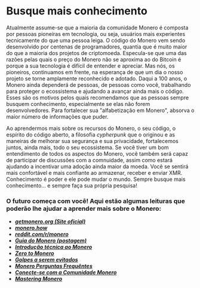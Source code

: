 # Busque mais conhecimento

Atualmente assume-se que a maioria da comunidade Monero é composta por pessoas pioneiras em tecnologia, ou seja, usuários mais experientes tecnicamente do que uma pessoa leiga. O código do Monero vem sendo desenvolvido por centenas de programadores, quantia que é muito maior do que a maioria dos projetos de criptomoeda. Especula-se que uma das razões pelas quais o preço do Monero não se aproxima ao do Bitcoin é porque a sua tecnologia é difícil de entender e apreciar. Mas nós, os pioneiros, continuamos em frente, na esperança de que um dia o nosso projeto se torne amplamente reconhecido e adotado. Daqui a 100 anos, o Monero ainda dependerá de pessoas, de pessoas como você, trabalhando para proteger o ecossistema e ajudando a avançar ainda mais o código. Esses são os motivos pelos quais recomendamos que as pessoas sempre busquem conhecimento, especialmente se elas não forem desenvolvedores. Para fortalecer sua "alfabetização em Monero", absorva o maior número de informações que puder.

Ao aprendermos mais sobre os recursos do Monero, o seu código, o espírito do código aberto, a filosofia _cypherpunk_ que o originou e as maneiras de melhorar sua segurança e sua privacidade, fortalecemos juntos, ainda mais, todo o seu ecossistema. Se você tiver um bom entendimento de todos os aspectos do Monero, você também será capaz de participar de discussões com a comnuidade, assim como estará ajudando a incentivar uma adoção ainda maior da moeda. Você se sentirá mais confortável e mais confiante ao armazenar, receber e enviar XMR. Conhecimento é poder e ele pode mudar o mundo. Sempre busque mais conhecimento... e sempre faça sua própria pesquisa!

### O futuro começa com você! Aqui estão algumas leituras que poderão lhe ajudar a aprender mais sobre o Monero:

* **_[getmonero.org (Site oficial)](https://www.getmonero.org/pt-br/)_**
* **_[monero.how](https://www.monero.how/)_**
* **_[reddit.com/r/monero](https://www.reddit.com/r/Monero/)_**
* **_[Guia do Monero (postagem)](https://www.reddit.com/r/CryptoCurrency/comments/7ra409/your_guide_to_monero_and_why_it_has_great/)_**
* **_[Introdução técnica ao Monero](https://steemit.com/monero/@sgp/7yjqso-a-monero-introduction-for-beginners)_**
* **_[Zero to Monero](https://www.getmonero.org/library/Zero-to-Monero-1-0-0.pdf)_**
* **_[Golpes a serem evitados](https://www.reddit.com/r/Monero/wiki/avoid)_**
* **_[Monero Perguntas Frequêntes](https://ww.getmonero.org/get-started/faq/)_**
* **_[Conecte-se com a Comunidade Monero](https://www.getmonero.org/pt-br/community/hangouts/)_**
* **_[Mastering Monero](https://masteringmonero.com/)_**
